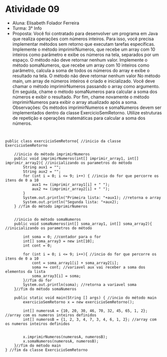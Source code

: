 # Atividade 09
* Aluna: Elisabeth Folador Ferreira
* Turma: 3° Info 
* Proposta: Você foi contratado para desenvolver um programa em Java que realiza operações com números inteiros. Para isso, você precisa implementar métodos sem retorno que executam tarefas específicas. 
Implemente o método imprimirNumeros, que recebe um array com 10 inteiros como parâmetro e exibe os números na tela, separados por um espaço. O método não deve retornar nenhum valor.
Implemente o método somaNumeros, que recebe um array com 10 inteiros como parâmetro, calcula a soma de todos os números do array e exibe o resultado na tela. O método não deve retornar nenhum valor 
No método main, um array de números inteiros é criado e inicializado. Você deve chamar o método imprimirNumeros passando o array como argumento. Em seguida, chame o método somaNumeros para calcular a soma dos números e exibir o resultado. Por fim, chame novamente o método imprimirNumeros para exibir o array atualizado após a soma.
Observações:
Os métodos imprimirNumeros e somaNumeros devem ser implementados dentro da classe ExercicioSemRetorno.
Utilize estruturas de repetição e operações matemáticas para calcular a soma dos números.

```


public class exercicioSemRetorno{ //inicio da classe ExercicioSemRetorno

    //inicio do método imprimirNumeros
    public void imprimirNumeros(int[] imprimir_array1, int[] imprimir_array2){ //inicializando os parametros do método
        String aux1 = ""; 
        String aux2 = ""; 
        for (int i = 0; i <= 9; i++) { //incio do for que percorre os itens de 0 a 10
            aux1 += (imprimir_array1[i] + " "); 
            aux2 += (imprimir_array2[i] + " "); 
        }     
        System.out.println("Primeira lista: "+aux1); //retorna o array 
        System.out.println("Segunda lista: "+aux2); 
    } //fim do método imprimirNumeros


    //inicio do método somaNumeros
    public void somaNumeros(int[] soma_array1, int[] soma_array2){ //inicializando os parametros do método

        int soma = 0; //contador para o for
        int[] soma_array3 = new int[10]; 
        int cont = 0; 

        for (int i = 0; i <= 9; i++){ //incio do for que percorre os itens de 0 a 10
            cont = soma_array1[i] + soma_array2[i]; 
            soma += cont; //variavel aux vai receber a soma dos elementos da lista
            soma_array3[i] = soma; 
        }//fim do for
        System.out.println(soma); //retorna a variavel soma 
    }//fim do método somaNumeros         

    public static void main(String [] args) { //incio do método main
        exercicioSemRetorno x = new exercicioSemRetorno(); 

        int[] numerosA = {10, 20, 30, 46, 70, 32, 45, 65, 1, 2}; //array com os numeros inteiros definidos
        int[] numerosB = {1, 2, 3, 4, 7, 3, 4, 6, 1, 2}; //array com os numeros inteiros definidos

        
        x.imprimirNumeros(numerosA, numerosB);
        x.somaNumeros(numerosA, numerosB);
    }//fim do método main
} //fim da classe ExercicioSemRetorno
